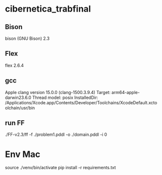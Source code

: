 # cibernetica_trabfinal

## Bison

bison (GNU Bison) 2.3

## Flex

flex 2.6.4

## gcc

Apple clang version 15.0.0 (clang-1500.3.9.4)
Target: arm64-apple-darwin23.6.0
Thread model: posix
InstalledDir: /Applications/Xcode.app/Contents/Developer/Toolchains/XcodeDefault.xctoolchain/usr/bin

## run FF

./FF-v2.3/ff -f ./problem1.pddl -o ./domain.pddl -i 0

# Env Mac

source ./venv/bin/activate
pip install -r requirements.txt
